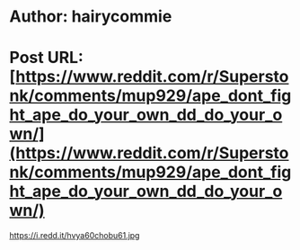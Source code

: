 # Author: hairycommie
# Post URL: [https://www.reddit.com/r/Superstonk/comments/mup929/ape_dont_fight_ape_do_your_own_dd_do_your_own/](https://www.reddit.com/r/Superstonk/comments/mup929/ape_dont_fight_ape_do_your_own_dd_do_your_own/)


https://i.redd.it/hvya60chobu61.jpg